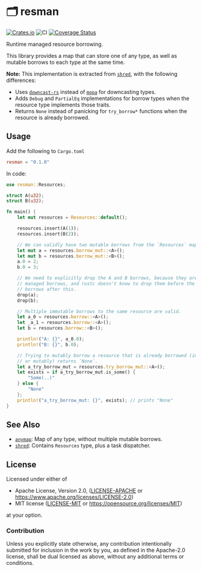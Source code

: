 # 🗂️ resman

[![Crates.io](https://img.shields.io/crates/v/resman.svg)](https://crates.io/crates/resman)
![CI](https://github.com/azriel91/resman/workflows/CI/badge.svg)
[![Coverage Status](https://codecov.io/gh/azriel91/resman/branch/main/graph/badge.svg)](https://codecov.io/gh/azriel91/resman)

Runtime managed resource borrowing.

This library provides a map that can store one of any type, as well as mutable borrows to each type at the same time.

**Note:** This implementation is extracted from [`shred`], with the following differences:

* Uses [`downcast-rs`] instead of [`mopa`] for downcasting types.
* Adds `Debug` and `PartialEq` implementations for borrow types when the resource type implements those traits.
* Returns `None` instead of panicking for `try_borrow*` functions when the resource is already borrowed.

## Usage

Add the following to `Cargo.toml`

```toml
resman = "0.1.0"
```

In code:

```rust
use resman::Resources;

struct A(u32);
struct B(u32);

fn main() {
    let mut resources = Resources::default();

    resources.insert(A(1));
    resources.insert(B(2));

    // We can validly have two mutable borrows from the `Resources` map!
    let mut a = resources.borrow_mut::<A>();
    let mut b = resources.borrow_mut::<B>();
    a.0 = 2;
    b.0 = 3;

    // We need to explicitly drop the A and B borrows, because they are runtime
    // managed borrows, and rustc doesn't know to drop them before the immutable
    // borrows after this.
    drop(a);
    drop(b);

    // Multiple immutable borrows to the same resource are valid.
    let a_0 = resources.borrow::<A>();
    let _a_1 = resources.borrow::<A>();
    let b = resources.borrow::<B>();

    println!("A: {}", a_0.0);
    println!("B: {}", b.0);

    // Trying to mutably borrow a resource that is already borrowed (immutably
    // or mutably) returns `None`.
    let a_try_borrow_mut = resources.try_borrow_mut::<A>();
    let exists = if a_try_borrow_mut.is_some() {
        "Some(..)"
    } else {
        "None"
    };
    println!("a_try_borrow_mut: {}", exists); // prints "None"
}
```

## See Also

* [`anymap`]: Map of any type, without multiple mutable borrows.
* [`shred`]: Contains `Resources` type, plus a task dispatcher.

## License

Licensed under either of

* Apache License, Version 2.0, ([LICENSE-APACHE] or <https://www.apache.org/licenses/LICENSE-2.0>)
* MIT license ([LICENSE-MIT] or <https://opensource.org/licenses/MIT>)

at your option.

### Contribution

Unless you explicitly state otherwise, any contribution intentionally submitted for inclusion in the work by you, as defined in the Apache-2.0 license, shall be dual licensed as above, without any additional terms or conditions.


[`anymap`]: https://github.com/chris-morgan/anymap
[`downcast-rs`]: https://github.com/marcianx/downcast-rs
[`mopa`]: https://github.com/chris-morgan/mopa
[`shred`]: https://github.com/amethyst/shred
[LICENSE-APACHE]: LICENSE-APACHE
[LICENSE-MIT]: LICENSE-MIT

